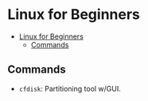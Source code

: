 # Linux for Beginners

- [Linux for Beginners](#linux-for-beginners)
  - [Commands](#commands)

## Commands

* `cfdisk`: Partitioning tool w/GUI.
